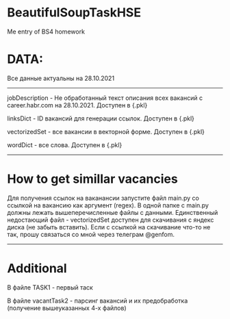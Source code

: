 # BeautifulSoupTaskHSE
Me entry of BS4 homework
# DATA:
Все данные актуальны на 28.10.2021

----

jobDescription - Не обработанный текст описания всех вакансий с career.habr.com на 28.10.2021. Доступен в {.pkl}

linksDict - ID вакансий для генерации ссылок. Доступен в {.pkl}

vectorizedSet - все вакансии в векторной форме. Доступен в {.pkl}

wordDict - все слова. Доступен в {.pkl}

----

# How to get simillar vacancies
Для получения ссылок на ваканансии запустите файл main.py со ссылкой на вакансию как аргумент (regex). В одной папке с main.py должны лежать вышеперечисленные файлы с данными. Единственный недостающий файл - vectorizedSet доступен для скачивания с яндекс диска (не забыть вставить). Если с ссылкой на скачивание что-то не так, прошу связаться со мной через телеграм @genfom.

----
# Additional
В файле TASK1 - первый таск

В файле vacantTask2 - парсинг вакансий и их предобработка (получение вышеуказанных 4-х файлов)
